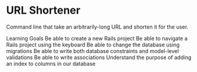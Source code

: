 # URL Shortener

Command line that take an arbitrarily-long URL and shorten it for the user. 

Learning Goals
Be able to create a new Rails project
Be able to navigate a Rails project using the keyboard
Be able to change the database using migrations
Be able to write both database constraints and model-level validations
Be able to write associations
Understand the purpose of adding an index to columns in our database

